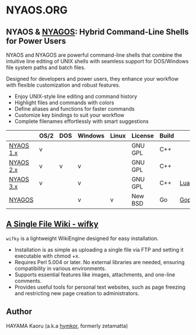 # NYAOS.ORG

## NYAOS &amp; [NYAGOS]: Hybrid Command-Line Shells for Power Users

NYAOS and NYAGOS are powerful command-line shells that combine the intuitive line editing of UNIX shells with seamless support for DOS/Windows file system paths and batch files.

Designed for developers and power users, they enhance your workflow with flexible customization and robust features.

- Enjoy UNIX-style line editing and command history
- Highlight files and commands with colors
- Define aliases and functions for faster commands
- Customize key bindings to suit your workflow
- Complete filenames effortlessly with smart suggestions

|           |OS/2|DOS|Windows|Linux| License |Build|Lua        |Code|Support
|-----------|----|---|-------|-----|---------|-----|-----------|----|---------
|[NYAOS 1.x]| v  |   |       |     | GNU GPL |C++  |           |DBCS|1996-2000
|[NYAOS 2.x]| v  | v | v     |     | GNU GPL |C++  |           |DBCS|2001-2010
|[NYAOS 3.x]| v  |   | v     |     | GNU GPL |C++  |[Lua] 5.2  |DBCS|2010-2014
|[NYAGOS]   |    |   | v     | v   | New BSD |Go   |[GopherLua]|UTF8|2014-Now

[NYAOS 1.x]: https://github.com/nyaosorg/nyaos1000
[NYAOS 2.x]: https://github.com/nyaosorg/nyaos2000
[NYAOS 3.x]: https://github.com/nyaosorg/nyaos3000
[NYAGOS]: https://nyaos.org/nyagos
[GopherLua]: https://github.com/yuin/gopher-lua
[Lua]: https://www.lua.org/

## [A Single File Wiki - wifky](http://wifky.nyaos.org/)

`wifky` is a lightweight WikiEngine designed for easy installation.

- Installation is as simple as uploading a single file via FTP and setting it executable with chmod +x.
- Requires Perl 5.004 or later. No external libraries are needed, ensuring compatibility in various environments.
- Supports essential features like images, attachments, and one-line comments.
- Provides useful tools for personal text websites, such as page freezing and restricting new page creation to administrators.

## Author

HAYAMA Kaoru (a.k.a [hymkor], formerly zetamatta)

[hymkor]: https://github.com/hymkor/
